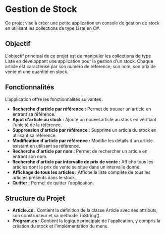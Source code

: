 # Gestion de Stock

Ce projet vise à créer une petite application en console de gestion de stock en utilisant les collections de type Liste en C#.

## Objectif

L'objectif principal de ce projet est de manipuler les collections de type Liste en développant une application pour la gestion d'un stock. Chaque article est caractérisé par son numéro de référence, son nom, son prix de vente et une quantité en stock.

## Fonctionnalités

L'application offre les fonctionnalités suivantes :

- **Recherche d'article par référence :** Permet de trouver un article en entrant sa référence.
- **Ajout d'article au stock :** Ajoute un nouvel article au stock en vérifiant l'unicité de la référence.
- **Suppression d'article par référence :** Supprime un article du stock en utilisant sa référence.
- **Modification d'article par référence :** Modifie les détails d'un article existant en utilisant sa référence.
- **Recherche d'article par nom :** Permet de rechercher un article en entrant son nom.
- **Recherche d'article par intervalle de prix de vente :** Affiche tous les articles dont le prix de vente se situe dans un intervalle donné.
- **Affichage de tous les articles :** Affiche la liste complète de tous les articles présents dans le stock.
- **Quitter :** Permet de quitter l'application.

## Structure du Projet

- **Article.cs :** Contient la définition de la classe Article avec ses attributs, son constructeur et sa méthode ToString().
- **Program.cs :** Contient la logique principale de l'application, y compris la création du stock et l'implémentation du menu.




